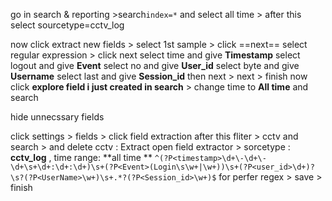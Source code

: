 go in search & reporting >search`index=*`  and select all time > after this select sourcetype=cctv_log 

now click extract new fields > select 1st sample >  click ==next==
select regular expression > click next
select time and give **Timestamp**
select logout and give **Event**
select no and give **User_id**
select byte and give **Username**
select last and give **Session_id**
then next > next > finish
now click **explore field i just created in search** > change time to **All time** and search 

hide unnecssary fields

click settings > fields > click field extraction
after this fliter > cctv and search >  and delete cctv : Extract
open field extractor > sorcetype : **cctv_log** , time range: **all time **
`^(?P<timestamp>\d+\-\d+\-\d+\s+\d+:\d+:\d+)\s+(?P<Event>(Login\s\w+|\w+))\s+(?P<user_id>\d+)?\s?(?P<UserName>\w+)\s+.*?(?P<Session_id>\w+)$` for perfer regex > save > finish